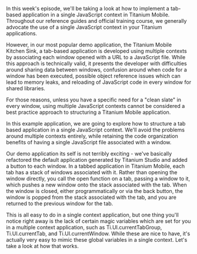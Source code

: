 In this week's episode, we'll be taking a look at how to implement a tab-based application in a single JavaScript context in Titanium Mobile.  Throughout our reference guides and official training course, we generally advocate the use of a single JavaScript context in your Titanium applications.  

However, in our most popular demo application, the Titanium Mobile Kitchen Sink, a tab-based application is developed using multiple contexts by associating each window opened with a URL to a JavaScript file.  While this approach is technically valid, it presents the developer with difficulties around sharing data between windows, confusion around when code for a window has been executed, possible object reference issues which can lead to memory leaks, and reloading of JavaScript code in every window for shared libraries.  

For those reasons, unless you have a specific need for a "clean slate" in every window, using multiple JavaScript contexts cannot be considered a best practice approach to structuring a Titanium Mobile application.

In this example application, we are going to explore how to structure a tab based application in a single JavaScript context. We'll avoid the problems around multiple contexts entirely, while retaining the code organization benefits of having a single JavaScript file associated with a window.

Our demo application its self is not terribly exciting - we've basically refactored the default application generated by Titanium Studio and added a button to each window.  In a tabbed application in Titanium Mobile, each tab has a stack of windows associated with it.  Rather than opening the window directly, you call the open function on a tab, passing a window to it, which pushes a new window onto the stack associated with the tab.  When the window is closed, either programmatically or via the back button, the window is popped from the stack associated with the tab, and you are returned to the previous window for the tab.

This is all easy to do in a single context application, but one thing you'll notice right away is the lack of certain magic variables which are set for you in a multiple context application, such as Ti.UI.currentTabGroup, Ti.UI.currentTab, and Ti.UI.currentWindow.  While these are nice to have, it's actually very easy to mimic these global variables in a single context.  Let's take a look at how that works.